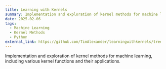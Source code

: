 ```yaml
---
title: Learning with Kernels
summary: Implementation and exploration of kernel methods for machine learning
date: 2025-02-06
tags:
  - Machine Learning
  - Kernel Methods
  - Python
external_link: https://github.com/TimAlexander/learningwithkernels/tree/main
---
```


Implementation and exploration of kernel methods for machine learning, including various kernel functions and their applications.
